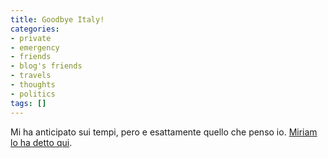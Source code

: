 ```yaml
---
title: Goodbye Italy!
categories:
- private
- emergency
- friends
- blog's friends
- travels
- thoughts
- politics
tags: []
---
```

Mi ha anticipato sui tempi, pero e esattamente quello che penso io. [Miriam lo
ha detto qui](http://solomiri.blogspot.com/2011/01/cara-italia-addio.html).

